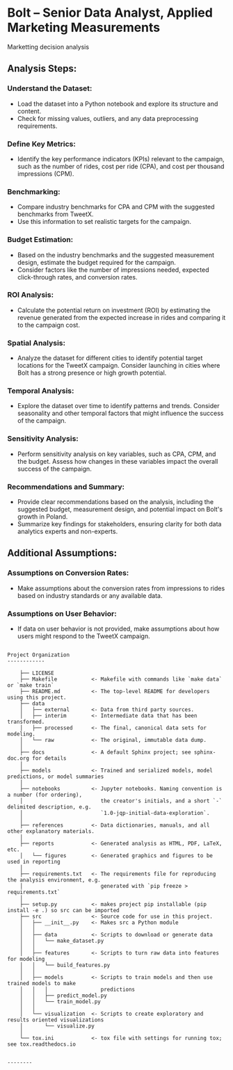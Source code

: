 Bolt – Senior Data Analyst, Applied Marketing Measurements 
==============================

Marketting decision analysis 


## Analysis Steps:

### Understand the Dataset:
- Load the dataset into a Python  notebook and explore its structure and content.
- Check for missing values, outliers, and any data preprocessing requirements.

### Define Key Metrics:
- Identify the key performance indicators (KPIs) relevant to the campaign, such as the number of rides, cost per ride (CPA), and cost per thousand impressions (CPM).

### Benchmarking:
- Compare industry benchmarks for CPA and CPM with the suggested benchmarks from TweetX.
- Use this information to set realistic targets for the campaign.

### Budget Estimation:
- Based on the industry benchmarks and the suggested measurement design, estimate the budget required for the campaign.
- Consider factors like the number of impressions needed, expected click-through rates, and conversion rates.

### ROI Analysis:
- Calculate the potential return on investment (ROI) by estimating the revenue generated from the expected increase in rides and comparing it to the campaign cost.

### Spatial Analysis:
- Analyze the dataset for different cities to identify potential target locations for the TweetX campaign. Consider launching in cities where Bolt has a strong presence or high growth potential.

### Temporal Analysis:
- Explore the dataset over time to identify patterns and trends. Consider seasonality and other temporal factors that might influence the success of the campaign.

### Sensitivity Analysis:
- Perform sensitivity analysis on key variables, such as CPA, CPM, and the budget. Assess how changes in these variables impact the overall success of the campaign.

### Recommendations and Summary:
- Provide clear recommendations based on the analysis, including the suggested budget, measurement design, and potential impact on Bolt's growth in Poland.
- Summarize key findings for stakeholders, ensuring clarity for both data analytics experts and non-experts.

## Additional Assumptions:

### Assumptions on Conversion Rates:
- Make assumptions about the conversion rates from impressions to rides based on industry standards or any available data.

### Assumptions on User Behavior:
- If data on user behavior is not provided, make assumptions about how users might respond to the TweetX campaign.
```

Project Organization
------------

    ├── LICENSE
    ├── Makefile           <- Makefile with commands like `make data` or `make train`
    ├── README.md          <- The top-level README for developers using this project.
    ├── data
    │   ├── external       <- Data from third party sources.
    │   ├── interim        <- Intermediate data that has been transformed.
    │   ├── processed      <- The final, canonical data sets for modeling.
    │   └── raw            <- The original, immutable data dump.
    │
    ├── docs               <- A default Sphinx project; see sphinx-doc.org for details
    │
    ├── models             <- Trained and serialized models, model predictions, or model summaries
    │
    ├── notebooks          <- Jupyter notebooks. Naming convention is a number (for ordering),
    │                         the creator's initials, and a short `-` delimited description, e.g.
    │                         `1.0-jqp-initial-data-exploration`.
    │
    ├── references         <- Data dictionaries, manuals, and all other explanatory materials.
    │
    ├── reports            <- Generated analysis as HTML, PDF, LaTeX, etc.
    │   └── figures        <- Generated graphics and figures to be used in reporting
    │
    ├── requirements.txt   <- The requirements file for reproducing the analysis environment, e.g.
    │                         generated with `pip freeze > requirements.txt`
    │
    ├── setup.py           <- makes project pip installable (pip install -e .) so src can be imported
    ├── src                <- Source code for use in this project.
    │   ├── __init__.py    <- Makes src a Python module
    │   │
    │   ├── data           <- Scripts to download or generate data
    │   │   └── make_dataset.py
    │   │
    │   ├── features       <- Scripts to turn raw data into features for modeling
    │   │   └── build_features.py
    │   │
    │   ├── models         <- Scripts to train models and then use trained models to make
    │   │   │                 predictions
    │   │   ├── predict_model.py
    │   │   └── train_model.py
    │   │
    │   └── visualization  <- Scripts to create exploratory and results oriented visualizations
    │       └── visualize.py
    │
    └── tox.ini            <- tox file with settings for running tox; see tox.readthedocs.io


--------

